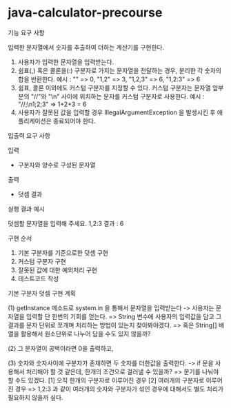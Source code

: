 # java-calculator-precourse

기능 요구 사항

입력한 문자열에서 숫자를 추출하여 더하는 계산기를 구현한다.


1. 사용자가 입력한 문자열을 입력받는다.
2. 쉼표(,) 혹은 콜론을(:) 구분자로 가지는 문자열을 전달하는 경우, 분리한 각 숫자의 합을 반환한다.
예시 : "" => 0, "1,2" => 3, "1,2,3" => 6, "1,2:3" => 6
3. 쉼표, 콜론 이외에도 커스텀 구분자를 지정할 수 있다.
커스텀 구분자는 문자열 앞부분의 "//"와 "\n" 사이에 위치하는 문자를 커스텀 구분자로 사용한다.
예시 : "//;\n1;2;3" => 1+2+3 = 6
4. 사용자가 잘못된 값을 입력할 경우 IllegalArgumentException 을 발생시킨 후 애플리케이션은 종료되어야 한다.



입출력 요구 사항

입력 
- 구분자와 양수로 구성된 문자열

출력 
- 덧셈 결과



실행 결과 예시

덧셈할 문자열을 입력해 주세요.
1,2:3
결과 : 6



구현 순서

1. 기본 구분자를 기준으로한 덧셈 구현
2. 커스텀 구분자 구현
3. 잘못된 값에 대한 예외처리 구현
4. 테스트코드 작성



기본 구분자 덧셈 구현 계획

(1) getInstance 메소드로 system.in 을 통해서 문자열을 입력받는다 
    -> 사용자는 문자열을 입력할 단 한번의 기회를 얻는다. 
    => String 변수에 사용자의 입력값을 담고 그 결과를 문자 단위로 쪼개며 처리하는 방법이 있는지 찾아봐야겠다.
    => 혹은 String[] 배열을 활용해서 원소단위로 나누어 담을 수도 있지 않을까?


(2) 그 문자열이 공백이라면 0을 출력하고,

(3) 숫자와 숫자사이에 구분자가 존재하면 두 숫자를 더한값을 출력한다. 
    -> if 문을 사용해서 처리해야 할 것 같은데, 한개의 조건으로 걸러낼 수 있을까?
    => 분기를 나눠야 할 수도 있겠다.
        [1] 오직 한개의 구분자로 이루어진 경우
        [2] 여러개의 구분자로 이루어진 경우
    => 1,2:3 과 같이 여러개의 숫자와 구분자가 섞인 경우에 대해서도 별도 처리가 필요하지 않을까 싶다.





